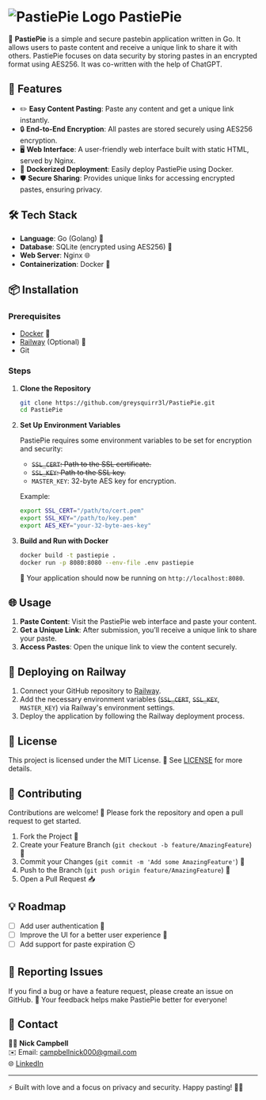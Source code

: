 # ![PastiePie Logo](https://pastiepie.me/static/images/logo_tp-min.png) PastiePie

🚀 **PastiePie** is a simple and secure pastebin application written in Go. It allows users to paste content and receive a unique link to share it with others. PastiePie focuses on data security by storing pastes in an encrypted format using AES256.  It was co-written with the help of ChatGPT.

## 🌟 Features

- ✏️ **Easy Content Pasting**: Paste any content and get a unique link instantly.
- 🔒 **End-to-End Encryption**: All pastes are stored securely using AES256 encryption.
- 🖥️ **Web Interface**: A user-friendly web interface built with static HTML, served by Nginx.
- 🚢 **Dockerized Deployment**: Easily deploy PastiePie using Docker.
- 🛡️ **Secure Sharing**: Provides unique links for accessing encrypted pastes, ensuring privacy.

## 🛠️ Tech Stack

- **Language**: Go (Golang) 🐹
- **Database**: SQLite (encrypted using AES256) 💾
- **Web Server**: Nginx 🌐
- **Containerization**: Docker 🐳

## 📦 Installation

### Prerequisites

- [Docker](https://www.docker.com/) 🐋
- [Railway](https://railway.app/) (Optional) 🚂
- Git

### Steps

1. **Clone the Repository**

   ```sh
   git clone https://github.com/greysquirr3l/PastiePie.git
   cd PastiePie
   ```

2. **Set Up Environment Variables**

   PastiePie requires some environment variables to be set for encryption and security:

   - ~~`SSL_CERT`: Path to the SSL certificate.~~
   - ~~`SSL_KEY`: Path to the SSL key.~~
   - `MASTER_KEY`: 32-byte AES key for encryption.

   Example:
   ```sh
   export SSL_CERT="/path/to/cert.pem"
   export SSL_KEY="/path/to/key.pem"
   export AES_KEY="your-32-byte-aes-key"
   ```

3. **Build and Run with Docker**

   ```sh
   docker build -t pastiepie .
   docker run -p 8080:8080 --env-file .env pastiepie
   ```

   🚀 Your application should now be running on `http://localhost:8080`.

## 🌐 Usage

1. **Paste Content**: Visit the PastiePie web interface and paste your content.
2. **Get a Unique Link**: After submission, you’ll receive a unique link to share your paste.
3. **Access Pastes**: Open the unique link to view the content securely.

## 🚀 Deploying on Railway

1. Connect your GitHub repository to [Railway](https://railway.app/).
2. Add the necessary environment variables (~~`SSL_CERT`~~, ~~`SSL_KEY`~~, `MASTER_KEY`) via Railway's environment settings.
3. Deploy the application by following the Railway deployment process.

## 📜 License

This project is licensed under the MIT License. 📄 See [LICENSE](./LICENSE) for more details.

## 🤝 Contributing

Contributions are welcome! 🎉 Please fork the repository and open a pull request to get started.

1. Fork the Project 🍴
2. Create your Feature Branch (`git checkout -b feature/AmazingFeature`) 🌿
3. Commit your Changes (`git commit -m 'Add some AmazingFeature'`) 💬
4. Push to the Branch (`git push origin feature/AmazingFeature`) 🚀
5. Open a Pull Request 📥

## 💡 Roadmap

- [ ] Add user authentication 🔑
- [ ] Improve the UI for a better user experience 🎨
- [ ] Add support for paste expiration ⏲️

## 🐛 Reporting Issues

If you find a bug or have a feature request, please create an issue on GitHub. 🐞 Your feedback helps make PastiePie better for everyone!

## 📧 Contact

👨‍💻 **Nick Campbell**  
✉️ Email: [campbellnick000@gmail.com](mailto:campbellnick000@gmail.com)  
🌐 [LinkedIn](https://linkedin.com/in/nickcampbell)

---

⚡️ Built with love and a focus on privacy and security. Happy pasting! 📝✨
